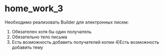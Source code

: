 # home_work_3

Необходимо реализовать Builder для электронных писем:

1) Обязателен хотя бы один получатель 
2) Обязательно тело письма 
3) Есть возможность добавить получателей копии
4)Есть возможность добавить тему 
